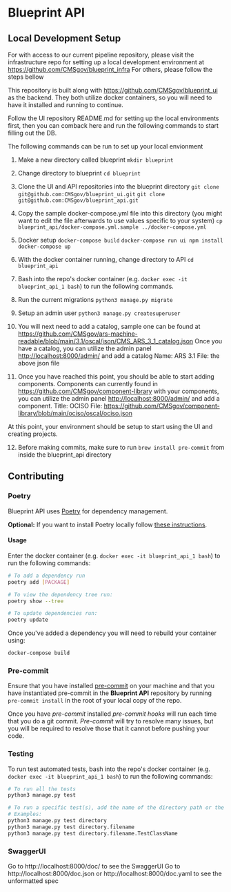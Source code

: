 # Blueprint API

## Local Development Setup

For with access to our current pipeline repository, please visit the infrastructure repo for setting up a local development environment at <https://github.com/CMSgov/blueprint_infra> For others, please follow the steps bellow

This repository is built along with <https://github.com/CMSgov/blueprint_ui> as the backend. They both utilize docker containers, so you will need to have it installed and running to continue.

Follow the UI repository README.md for setting up the local environments first, then you can comback here and run the following commands to start filling out the DB.

The following commands can be run to set up your local envionment
1) Make a new directory called blueprint
`mkdir blueprint`
2) Change directory to blueprint
`cd blueprint`
3) Clone the UI and API repositories into the blueprint directory
`git clone git@github.com:CMSgov/blueprint_ui.git`
`git clone git@github.com:CMSgov/blueprint_api.git`
4) Copy the sample docker-compose.yml file into this directory (you might want to edit the file afterwards to use values specific to your system)
`cp blueprint_api/docker-compose.yml.sample ../docker-compose.yml`
5) Docker setup
`docker-compose build`
`docker-compose run ui npm install`
`docker-compose up`

6) With the docker container running, change directory to API `cd blueprint_api`
7) Bash into the repo's docker container (e.g. `docker exec -it blueprint_api_1 bash`) to run the following commands.
8) Run the current migrations
`python3 manage.py migrate`
9) Setup an admin user
`python3 manage.py createsuperuser`

10) You will next need to add a catalog, sample one can be found at <https://github.com/CMSgov/ars-machine-readable/blob/main/3.1/oscal/json/CMS_ARS_3_1_catalog.json>
Once you have a catalog, you can utilize the admin panel <http://localhost:8000/admin/> and add a catalog
Name: ARS 3.1
File: the above json file

11) Once you have reached this point, you should be able to start adding components.
Components can currently found in <https://github.com/CMSgov/component-library> with your components, you can utilize the admin panel <http://localhost:8000/admin/> and add a component.
Title: OCISO
File: <https://github.com/CMSgov/component-library/blob/main/ociso/oscal/ociso.json>

At this point, your environment should be setup to start using the UI and creating projects.

12) Before making commits, make sure to run `brew install pre-commit` from inside the blueprint_api directory

## Contributing

### Poetry

Blueprint API uses [Poetry](https://python-poetry.org/) for dependency management.

**Optional:** If you want to install Poetry locally follow [these instructions](https://python-poetry.org/docs/#installation).

#### Usage

Enter the docker container (e.g. `docker exec -it blueprint_api_1 bash`) to run the following commands:

```bash
# To add a dependency run
poetry add [PACKAGE]

# To view the dependency tree run:
poetry show --tree

# To update dependencies run:
poetry update
```

Once you've added a dependency you will need to rebuild your container using:

```bash
docker-compose build
```

### Pre-commit

Ensure that you have installed [pre-commit](https://pre-commit.com/#install) on your machine and that you have instantiated pre-commit in the **Blueprint API** repository by running `pre-commit install` in the root of your local copy of the repo.

Once you have _pre-commit_ installed _pre-commit hooks_ will run each time that you do a git commit. _Pre-commit_ will try to resolve many issues, but you will be required to resolve those that it cannot before pushing your code.

### Testing

To run test automated tests, bash into the repo's docker container (e.g. `docker exec -it blueprint_api_1 bash`) to run the following commands:

```bash
# To run all the tests
python3 manage.py test

# To run a specific test(s), add the name of the directory path or the specific test within the directory path and file.
# Examples:
python3 manage.py test directory
python3 manage.py test directory.filename
python3 manage.py test directory.filename.TestClassName
```

### SwaggerUI
Go to http://localhost:8000/doc/ to see the SwaggerUI
Go to http://localhost:8000/doc.json or http://localhost:8000/doc.yaml to see the unformatted spec